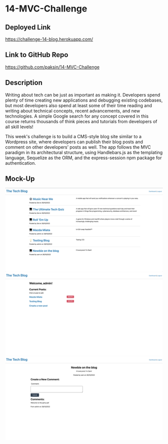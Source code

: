 # 14-MVC-Challenge

## Deployed Link
https://challenge-14-blog.herokuapp.com/

## Link to GitHub Repo
https://github.com/paksin/14-MVC-Challenge

## Description

Writing about tech can be just as important as making it. Developers spend plenty of time creating new applications and debugging existing codebases, but most developers also spend at least some of their time reading and writing about technical concepts, recent advancements, and new technologies. A simple Google search for any concept covered in this course returns thousands of think pieces and tutorials from developers of all skill levels!

This week's challenge is to build a CMS-style blog site similar to a Wordpress site, where developers can publish their blog posts and comment on other developers’ posts as well. The app follows the MVC paradigm in its architectural structure, using Handlebars.js as the templating language, Sequelize as the ORM, and the express-session npm package for authentication.

## Mock-Up

![Homepage](./assets/Homepage.png) 
![Dashboard](./assets/Dashboard.png) 
![Post](./assets/Post.png) 
